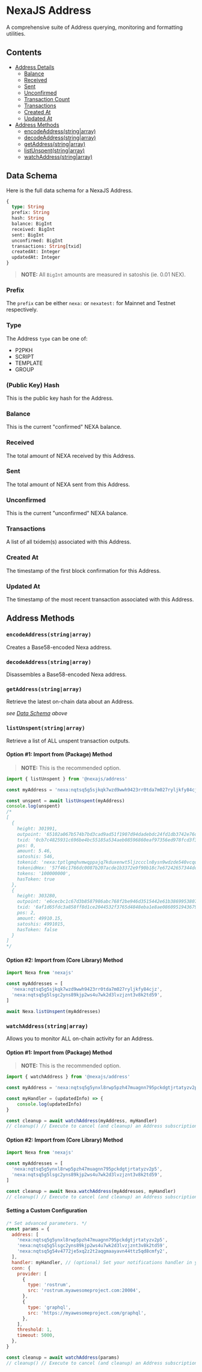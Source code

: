 # NexaJS Address

A comprehensive suite of Address querying, monitoring and formatting utilities.


## Contents

- [Address Details](#address-details)
  - [Balance](#balance)
  - [Received](#received)
  - [Sent](#sent)
  - [Unconfirmed](#unconfirmed)
  - [Transaction Count](#transaction-count)
  - [Transactions](#transactions)
  - [Created At](#createdat)
  - [Updated At](#updatedat)
- [Address Methods](#address-methods)
  - [encodeAddress(string|array)](#encodeaddressstringarray)
  - [decodeAddress(string|array)](#decodeaddressstringarray)
  - [getAddress(string|array)](#getaddressstringarray)
  - [listUnspent(string|array)](#listunspentstringarray)
  - [watchAddress(string|array)](#watchaddressstringarray)


## Data Schema

Here is the full data schema for a NexaJS Address.

```graphql
{
  type: String
  prefix: String
  hash: String
  balance: BigInt
  received: BigInt
  sent: BigInt
  unconfirmed: BigInt
  transactions: String[txid]
  createdAt: Integer
  updatedAt: Integer
}
```

> __NOTE:__ All `BigInt` amounts are measured in satoshis (ie. 0.01 NEX).

### Prefix

The `prefix` can be either `nexa:` or `nexatest:` for Mainnet and Testnet respectively.

### Type

The Address `type` can be one of:
- P2PKH
- SCRIPT
- TEMPLATE
- GROUP

### (Public Key) Hash

This is the public key hash for the Address.

### Balance

This is the current "confirmed" NEXA balance.

### Received

The total amount of NEXA received by this Address.

### Sent

The total amount of NEXA sent from this Address.

### Unconfirmed

This is the current "unconfirmed" NEXA balance.

### Transactions

A list of all txidem(s) associated with this Address.

### Created At

The timestamp of the first block confirmation for this Address.

### Updated At

The timestamp of the most recent transaction associated with this Address.


## Address Methods

### `encodeAddress(string|array)`

Creates a Base58-encoded Nexa address.

### `decodeAddress(string|array)`

Disassembles a Base58-encoded Nexa address.

### `getAddress(string|array)`

Retrieve the latest on-chain data about an Address.

_see [Data Schema](#data-schema) above_

### `listUnspent(string|array)`

Retrieve a list of ALL unspent transaction outputs.

#### Option #1: Import from (Package) Method

> __NOTE:__ This is the recommended option.

```js
import { listUnspent } from '@nexajs/address'

const myAddress = 'nexa:nqtsq5g5sjkqk7wzd9wwh9423rr0tda7m027ryljkfy84cjz'

const unspent = await listUnspent(myAddress)
console.log(unspent)
/*
[
  {
    height: 301991,
    outpoint: '65102a067b574b7bd3cad9ad51f1907d94dadebdc24fd1db3742e76d6f1786b7',
    txid: '0cb7c4825931c696be4bc55185a534aeb08596860eaf97356ed978fcd3f3c06b',
    pos: 0,
    amount: 5.46,
    satoshis: 546,
    tokenid: 'nexa:tptlgmqhvmwqppajq7kduxenwt5ljzcccln8ysn9wdzde540vcqqqcra40x0x',
    tokenidHex: '57f46c1766dc0087b207acde1b3372e9f90b18c7e67242657344dcd2af660000',
    tokens: '100000000',
    hasToken: true
  },
  {
    height: 303280,
    outpoint: 'e6cecbc1c67d3b8587986abc768f2be946d3515442e61b3869953807dae69579',
    txid: '6af1d65fdc3a858ff8d1ce2044532f3765d4848eba1e8ae08609519436793e37',
    pos: 2,
    amount: 49910.15,
    satoshis: 4991015,
    hasToken: false
  }
]
*/
```

#### Option #2: Import from (Core Library) Method

```js
import Nexa from 'nexajs'

const myAddresses = [
  'nexa:nqtsq5g5sjkqk7wzd9wwh9423rr0tda7m027ryljkfy84cjz',
  'nexa:nqtsq5g5lsgc2yns89kjp2ws4u7wk2d3lvzjznt3v8k2td59',
]

await Nexa.listUnspent(myAddresses)
```

### `watchAddress(string|array)`

Allows you to monitor ALL on-chain activity for an Address.

#### Option #1: Import from (Package) Method

> __NOTE:__ This is the recommended option.

```js
import { watchAddress } from '@nexajs/address'

const myAddress = 'nexa:nqtsq5g5ynxl8rwp5pzh47muagnn795pckdgtjrtatyzv2p5'

const myHandler = (updatedInfo) => {
    console.log(updatedInfo)
}

const cleanup = await watchAddress(myAddress, myHandler)
// cleanup() // Execute to cancel (and cleanup) an Address subscription.
```

#### Option #2: Import from (Core Library) Method

```js
import Nexa from 'nexajs'

const myAddresses = [
  'nexa:nqtsq5g5ynxl8rwp5pzh47muagnn795pckdgtjrtatyzv2p5',
  'nexa:nqtsq5g5lsgc2yns89kjp2ws4u7wk2d3lvzjznt3v8k2td59',
]

const cleanup = await Nexa.watchAddress(myAddresses, myHandler)
// cleanup() // Execute to cancel (and cleanup) an Address subscription.
```

#### Setting a Custom Configuration

```js
/* Set advanced parameters. */
const params = {
  address: [
    'nexa:nqtsq5g5ynxl8rwp5pzh47muagnn795pckdgtjrtatyzv2p5',
    'nexa:nqtsq5g5lsgc2yns89kjp2ws4u7wk2d3lvzjznt3v8k2td59',
    'nexa:nqtsq5g54v4772je5xq2z2t2aqgmaayavn44ttz5qd8cmfy2',
  ],
  handler: myHandler, // (optional) Set your notifications handler in your parameters.
  conn: {
    provider: [
      {
        type: 'rostrum',
        src: 'rostrum.myawesomeproject.com:20004',
      },
      {
        type: 'graphql',
        src: 'https://myawesomeproject.com/graphql',
      },
    ],
    threshold: 1,
    timeout: 5000,
  },
}

const cleanup = await watchAddress(params)
// cleanup() // Execute to cancel (and cleanup) an Address subscription.
```
